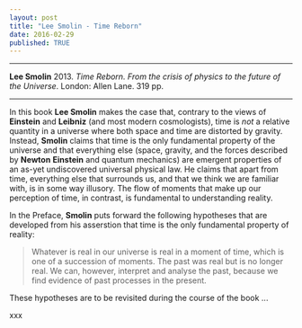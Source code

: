 ```yaml
---
layout: post
title: "Lee Smolin - Time Reborn"
date: 2016-02-29
published: TRUE
---
```



***
<b>Lee Smolin</b> 2013. _Time Reborn. From the crisis of physics to the future of the Universe_. London: Allen Lane. 319 pp.

***

In this book **Lee Smolin** makes the case that, contrary to the views of **Einstein** and **Leibniz** (and most modern cosmologists), time is _not_ a relative quantity in a universe where both space and time are distorted by gravity.  Instead, **Smolin** claims that time is the only fundamental property of the universe and that everything else (space, gravity, and the forces described by **Newton** **Einstein** and quantum mechanics) are emergent properties of an as-yet undiscovered universal physical law.   He claims that apart from time, everything else that surrounds us, and that we think we are familiar with, is in some way illusory.   The flow of moments that make up our perception of time, in contrast, is fundamental  to understanding reality.

In the Preface, **Smolin** puts forward the following hypotheses that are developed from his asserstion that time is the only fundamental property of reality:

  > Whatever is real in our universe is real in a moment of time, which is one of a succession of moments.
  > The past was real but is no longer real.  We can, however, interpret and analyse the past, because we find evidence of past processes in the present.
  >
  >

These hypotheses are to be revisited during the course of the book ...


xxx
